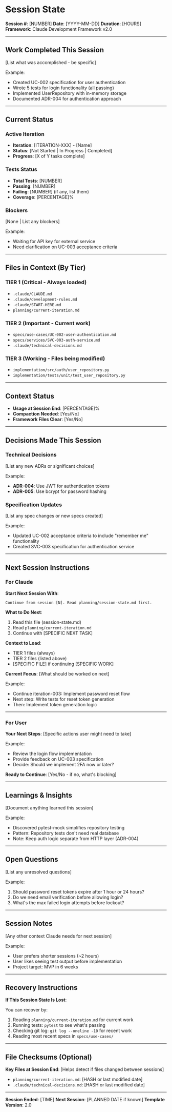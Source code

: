 # Session State

**Session #**: [NUMBER]
**Date**: [YYYY-MM-DD]
**Duration**: [HOURS]
**Framework**: Claude Development Framework v2.0

---

## Work Completed This Session

[List what was accomplished - be specific]

Example:
- Created UC-002 specification for user authentication
- Wrote 5 tests for login functionality (all passing)
- Implemented UserRepository with in-memory storage
- Documented ADR-004 for authentication approach

---

## Current Status

### Active Iteration
- **Iteration**: [ITERATION-XXX] - [Name]
- **Status**: [Not Started | In Progress | Completed]
- **Progress**: [X of Y tasks complete]

### Tests Status
- **Total Tests**: [NUMBER]
- **Passing**: [NUMBER]
- **Failing**: [NUMBER] (if any, list them)
- **Coverage**: [PERCENTAGE]%

### Blockers
[None | List any blockers]

Example:
- Waiting for API key for external service
- Need clarification on UC-003 acceptance criteria

---

## Files in Context (By Tier)

### TIER 1 (Critical - Always loaded)
- `.claude/CLAUDE.md`
- `.claude/development-rules.md`
- `.claude/START-HERE.md`
- `planning/current-iteration.md`

### TIER 2 (Important - Current work)
- `specs/use-cases/UC-002-user-authentication.md`
- `specs/services/SVC-003-auth-service.md`
- `.claude/technical-decisions.md`

### TIER 3 (Working - Files being modified)
- `implementation/src/auth/user_repository.py`
- `implementation/tests/unit/test_user_repository.py`

---

## Context Status

- **Usage at Session End**: [PERCENTAGE]%
- **Compaction Needed**: [Yes/No]
- **Framework Files Clear**: [Yes/No]

---

## Decisions Made This Session

### Technical Decisions
[List any new ADRs or significant choices]

Example:
- **ADR-004**: Use JWT for authentication tokens
- **ADR-005**: Use bcrypt for password hashing

### Specification Updates
[List any spec changes or new specs created]

Example:
- Updated UC-002 acceptance criteria to include "remember me" functionality
- Created SVC-003 specification for authentication service

---

## Next Session Instructions

### For Claude

**Start Next Session With**:
```
Continue from session [N]. Read planning/session-state.md first.
```

**What to Do Next**:
1. Read this file (session-state.md)
2. Read `planning/current-iteration.md`
3. Continue with [SPECIFIC NEXT TASK]

**Context to Load**:
- TIER 1 files (always)
- TIER 2 files (listed above)
- [SPECIFIC FILE] if continuing [SPECIFIC WORK]

**Current Focus**:
[What should be worked on next]

Example:
- Continue iteration-003: Implement password reset flow
- Next step: Write tests for reset token generation
- Then: Implement token generation logic

---

### For User

**Your Next Steps**:
[Specific actions user might need to take]

Example:
- Review the login flow implementation
- Provide feedback on UC-003 specification
- Decide: Should we implement 2FA now or later?

**Ready to Continue**:
[Yes/No - if no, what's blocking]

---

## Learnings & Insights

[Document anything learned this session]

Example:
- Discovered pytest-mock simplifies repository testing
- Pattern: Repository tests don't need real database
- Note: Keep auth logic separate from HTTP layer (ADR-004)

---

## Open Questions

[List any unresolved questions]

Example:
1. Should password reset tokens expire after 1 hour or 24 hours?
2. Do we need email verification before allowing login?
3. What's the max failed login attempts before lockout?

---

## Session Notes

[Any other context Claude needs for next session]

Example:
- User prefers shorter sessions (~2 hours)
- User likes seeing test output before implementation
- Project target: MVP in 6 weeks

---

## Recovery Instructions

**If This Session State Is Lost**:

You can recover by:
1. Reading `planning/current-iteration.md` for current work
2. Running tests: `pytest` to see what's passing
3. Checking git log: `git log --oneline -10` for recent work
4. Reading most recent specs in `specs/use-cases/`

---

## File Checksums (Optional)

**Key Files at Session End**:
[Helps detect if files changed between sessions]

- `planning/current-iteration.md`: [HASH or last modified date]
- `.claude/technical-decisions.md`: [HASH or last modified date]

---

**Session Ended**: [TIME]
**Next Session**: [PLANNED DATE if known]
**Template Version**: 2.0